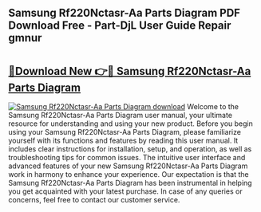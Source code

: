 ## Samsung Rf220Nctasr-Aa Parts Diagram PDF Download Free - Part-DjL User Guide Repair gmnur

# <h2><a href="http://dfjwtr.blite.top/?on=Samsung+Rf220Nctasr-Aa+Parts+Diagram">🔗Download New 👉🔴 Samsung Rf220Nctasr-Aa Parts Diagram</a></h2>

[![Samsung Rf220Nctasr-Aa Parts Diagram download](https://i.imgur.com/lujVjoI.png)](http://dfjwtr.blite.top/?on=Samsung+Rf220Nctasr-Aa+Parts+Diagram)
Welcome to the Samsung Rf220Nctasr-Aa Parts Diagram user manual, your ultimate resource for understanding and using your new product. Before you begin using your Samsung Rf220Nctasr-Aa Parts Diagram, please familiarize yourself with its functions and features by reading this user manual. It includes clear instructions for installation, setup, and operation, as well as troubleshooting tips for common issues. The intuitive user interface and advanced features of your new Samsung Rf220Nctasr-Aa Parts Diagram work in harmony to enhance your experience. Our expectation is that the Samsung Rf220Nctasr-Aa Parts Diagram has been instrumental in helping you get acquainted with your latest purchase. In case of any queries or concerns, feel free to contact our customer service.
